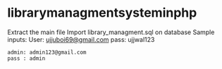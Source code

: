 # librarymanagmentsysteminphp

Extract the main file
Import library_managment.sql on database
Sample inputs:
    User: ujjuboi69@gmail.com
    pass: ujjwal123

    admin: admin123@gmail.com
    pass : admin

